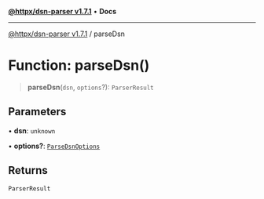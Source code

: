 [**@httpx/dsn-parser v1.7.1**](../README.md) • **Docs**

***

[@httpx/dsn-parser v1.7.1](../README.md) / parseDsn

# Function: parseDsn()

> **parseDsn**(`dsn`, `options`?): `ParserResult`

## Parameters

• **dsn**: `unknown`

• **options?**: [`ParseDsnOptions`](../type-aliases/ParseDsnOptions.md)

## Returns

`ParserResult`
